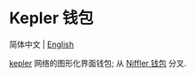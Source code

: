 # Kepler 钱包

简体中文 | [English](./README.md)

 [kepler](https://kepler.network/) 网络的图形化界面钱包; 从 [Niffler 钱包](https://github.com/grinfans/niffler) 分叉.
